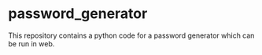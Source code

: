 # password_generator
This repository contains a python code for a password generator which can be run in web. 
